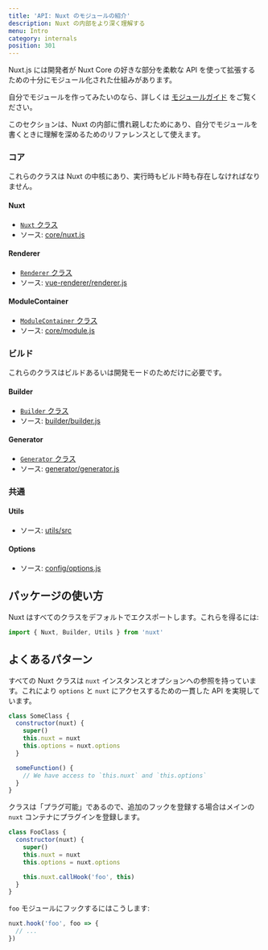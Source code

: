 ```yaml
---
title: 'API: Nuxt のモジュールの紹介'
description: Nuxt の内部をより深く理解する
menu: Intro
category: internals
position: 301
---
```


Nuxt.js には開発者が Nuxt Core の好きな部分を柔軟な API を使って拡張するための十分にモジュール化された仕組みがあります。

自分でモジュールを作ってみたいのなら、詳しくは [モジュールガイド](/guide/modules) をご覧ください。

このセクションは、Nuxt の内部に慣れ親しむためにあり、自分でモジュールを書くときに理解を深めるためのリファレンスとして使えます。

### コア

これらのクラスは Nuxt の中核にあり、実行時もビルド時も存在しなければなりません。

#### Nuxt

- [`Nuxt` クラス](/api/internals-nuxt)
- ソース: [core/nuxt.js](https://github.com/nuxt/nuxt.js/blob/dev/packages/core/src/nuxt.js)

#### Renderer

- [`Renderer` クラス](/api/internals-renderer)
- ソース: [vue-renderer/renderer.js](https://github.com/nuxt/nuxt.js/blob/dev/packages/vue-renderer/src/renderer.js)

#### ModuleContainer

- [`ModuleContainer` クラス](/api/internals-module-container)
- ソース: [core/module.js](https://github.com/nuxt/nuxt.js/blob/dev/packages/core/src/module.js)

### ビルド

これらのクラスはビルドあるいは開発モードのためだけに必要です。

#### Builder

- [`Builder` クラス](/api/internals-builder)
- ソース: [builder/builder.js](https://github.com/nuxt/nuxt.js/blob/dev/packages/builder/src/builder.js)

#### Generator

- [`Generator` クラス](/api/internals-generator)
- ソース: [generator/generator.js](https://github.com/nuxt/nuxt.js/blob/dev/packages/generator/src/generator.js)

### 共通

#### Utils

- ソース: [utils/src](https://github.com/nuxt/nuxt.js/blob/dev/packages/utils/src)

#### Options

- ソース: [config/options.js](https://github.com/nuxt/nuxt.js/blob/dev/packages/config/src/options.js)

## パッケージの使い方

Nuxt はすべてのクラスをデフォルトでエクスポートします。これらを得るには:

```js
import { Nuxt, Builder, Utils } from 'nuxt'
```

## よくあるパターン

すべての Nuxt クラスは `nuxt` インスタンスとオプションへの参照を持っています。これにより `options` と `nuxt` にアクセスするための一貫した API を実現しています。

```js
class SomeClass {
  constructor(nuxt) {
    super()
    this.nuxt = nuxt
    this.options = nuxt.options
  }

  someFunction() {
    // We have access to `this.nuxt` and `this.options`
  }
}
```

クラスは「プラグ可能」であるので、追加のフックを登録する場合はメインの `nuxt` コンテナにプラグインを登録します。

```js
class FooClass {
  constructor(nuxt) {
    super()
    this.nuxt = nuxt
    this.options = nuxt.options

    this.nuxt.callHook('foo', this)
  }
}
```

`foo` モジュールにフックするにはこうします:

```js
nuxt.hook('foo', foo => {
  // ...
})
```
